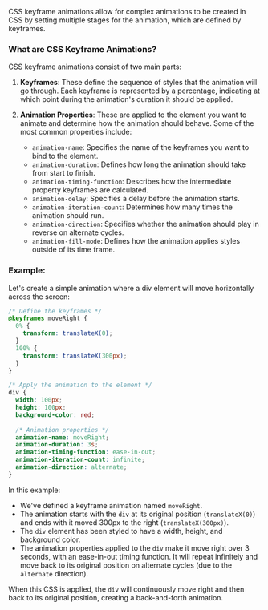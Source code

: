 CSS keyframe animations allow for complex animations to be created in CSS by setting multiple stages for the animation, which are defined by keyframes.

### What are CSS Keyframe Animations?

CSS keyframe animations consist of two main parts:

1. **Keyframes**: These define the sequence of styles that the animation will go through. Each keyframe is represented by a percentage, indicating at which point during the animation's duration it should be applied.

2. **Animation Properties**: These are applied to the element you want to animate and determine how the animation should behave. Some of the most common properties include:
   - `animation-name`: Specifies the name of the keyframes you want to bind to the element.
   - `animation-duration`: Defines how long the animation should take from start to finish.
   - `animation-timing-function`: Describes how the intermediate property keyframes are calculated.
   - `animation-delay`: Specifies a delay before the animation starts.
   - `animation-iteration-count`: Determines how many times the animation should run.
   - `animation-direction`: Specifies whether the animation should play in reverse on alternate cycles.
   - `animation-fill-mode`: Defines how the animation applies styles outside of its time frame.

### Example:

Let's create a simple animation where a div element will move horizontally across the screen:

```css
/* Define the keyframes */
@keyframes moveRight {
  0% {
    transform: translateX(0);
  }
  100% {
    transform: translateX(300px);
  }
}

/* Apply the animation to the element */
div {
  width: 100px;
  height: 100px;
  background-color: red;
  
  /* Animation properties */
  animation-name: moveRight;
  animation-duration: 3s;
  animation-timing-function: ease-in-out;
  animation-iteration-count: infinite;
  animation-direction: alternate;
}
```

In this example:

- We've defined a keyframe animation named `moveRight`.
- The animation starts with the `div` at its original position (`translateX(0)`) and ends with it moved 300px to the right (`translateX(300px)`).
- The `div` element has been styled to have a width, height, and background color.
- The animation properties applied to the `div` make it move right over 3 seconds, with an ease-in-out timing function. It will repeat infinitely and move back to its original position on alternate cycles (due to the `alternate` direction).

When this CSS is applied, the `div` will continuously move right and then back to its original position, creating a back-and-forth animation.

